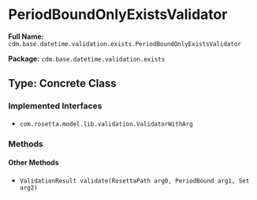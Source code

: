 # PeriodBoundOnlyExistsValidator

**Full Name:** `cdm.base.datetime.validation.exists.PeriodBoundOnlyExistsValidator`

**Package:** `cdm.base.datetime.validation.exists`

## Type: Concrete Class

### Implemented Interfaces

- `com.rosetta.model.lib.validation.ValidatorWithArg`

### Methods

#### Other Methods

- `ValidationResult validate(RosettaPath arg0, PeriodBound arg1, Set arg2)`

